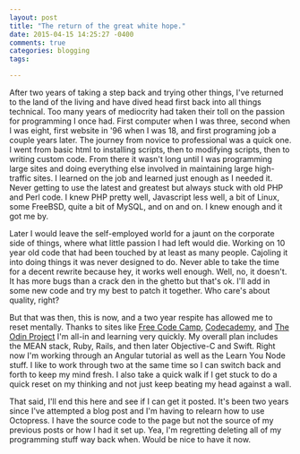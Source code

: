 ```yaml
---
layout: post
title: "The return of the great white hope."
date: 2015-04-15 14:25:27 -0400
comments: true
categories: blogging
tags:

---
```

After two years of taking a step back and trying other things, I've returned to the land of the living and have dived head first back into all things technical. Too many years of mediocrity had taken their toll on the passion for programming I once had. First computer when I was three, second when I was eight, first website in '96 when I was 18, and first programing job a couple years later. The journey from novice to professional was a quick one.<!-- more --> I went from basic html to installing scripts, then to modifying scripts, then to writing custom code. From there it wasn't long until I was programming large sites and doing everything else involved in maintaining large high-traffic sites. I learned on the job and learned just enough as I needed it. Never getting to use the latest and greatest but always stuck with old PHP and Perl code. I knew PHP pretty well, Javascript less well, a bit of Linux, some FreeBSD, quite a bit of MySQL, and on and on. I knew enough and it got me by.

Later I would leave the self-employed world for a jaunt on the corporate side of things, where what little passion I had left would die. Working on 10 year old code that had been touched by at least as many people. Cajoling it into doing things it was never designed to do. Never able to take the time for a decent rewrite because hey, it works well enough. Well, no, it doesn't. It has more bugs than a crack den in the ghetto but that's ok. I'll add in some new code and try my best to patch it together. Who care's about quality, right?

But that was then, this is now, and a two year respite has allowed me to reset mentally. Thanks to sites like [Free Code Camp](http://www.freecodecamp.com/learn-to-code), [Codecademy](http://www.codecademy.com/learn), and [The Odin Project](http://www.theodinproject.com/) I'm all-in and learning very quickly. My overall plan includes the MEAN stack, Ruby, Rails, and then later Objective-C and Swift. Right now I'm working through an Angular tutorial as well as the Learn You Node stuff. I like to work through two at the same time so I can switch back and forth to keep my mind fresh. I also take a quick walk if I get stuck to do a quick reset on my thinking and not just keep beating my head against a wall.

That said, I'll end this here and see if I can get it posted. It's been two years since I've attempted a blog post and I'm having to relearn how to use Octopress. I have the source code to the page but not the source of my previous posts or how I had it set up. Yea, I'm regretting deleting all of my programming stuff way back when. Would be nice to have it now.

